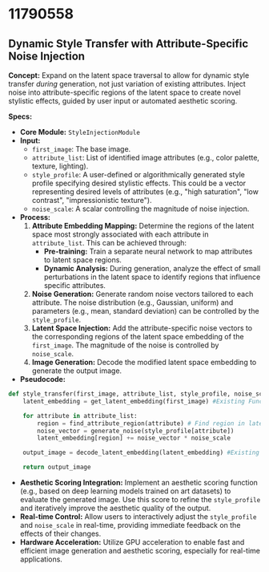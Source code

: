 # 11790558

## Dynamic Style Transfer with Attribute-Specific Noise Injection

**Concept:** Expand on the latent space traversal to allow for dynamic style transfer *during* generation, not just variation of existing attributes. Inject noise into attribute-specific regions of the latent space to create novel stylistic effects, guided by user input or automated aesthetic scoring.

**Specs:**

*   **Core Module:** `StyleInjectionModule`
*   **Input:**
    *   `first_image`: The base image.
    *   `attribute_list`: List of identified image attributes (e.g., color palette, texture, lighting).
    *   `style_profile`: A user-defined or algorithmically generated style profile specifying desired stylistic effects.  This could be a vector representing desired levels of attributes (e.g., "high saturation", "low contrast", "impressionistic texture").
    *   `noise_scale`: A scalar controlling the magnitude of noise injection.
*   **Process:**
    1.  **Attribute Embedding Mapping:**  Determine the regions of the latent space most strongly associated with each attribute in `attribute_list`. This can be achieved through:
        *   **Pre-training:** Train a separate neural network to map attributes to latent space regions.
        *   **Dynamic Analysis:** During generation, analyze the effect of small perturbations in the latent space to identify regions that influence specific attributes.
    2.  **Noise Generation:**  Generate random noise vectors tailored to each attribute. The noise distribution (e.g., Gaussian, uniform) and parameters (e.g., mean, standard deviation) can be controlled by the `style_profile`.
    3.  **Latent Space Injection:** Add the attribute-specific noise vectors to the corresponding regions of the latent space embedding of the `first_image`. The magnitude of the noise is controlled by `noise_scale`.
    4.  **Image Generation:**  Decode the modified latent space embedding to generate the output image.
*   **Pseudocode:**

```python
def style_transfer(first_image, attribute_list, style_profile, noise_scale):
    latent_embedding = get_latent_embedding(first_image) #Existing Function

    for attribute in attribute_list:
        region = find_attribute_region(attribute) # Find region in latent space
        noise_vector = generate_noise(style_profile[attribute])
        latent_embedding[region] += noise_vector * noise_scale

    output_image = decode_latent_embedding(latent_embedding) #Existing Function

    return output_image
```

*   **Aesthetic Scoring Integration:** Implement an aesthetic scoring function (e.g., based on deep learning models trained on art datasets) to evaluate the generated image. Use this score to refine the `style_profile` and iteratively improve the aesthetic quality of the output.
*   **Real-time Control:**  Allow users to interactively adjust the `style_profile` and `noise_scale` in real-time, providing immediate feedback on the effects of their changes.
*   **Hardware Acceleration:** Utilize GPU acceleration to enable fast and efficient image generation and aesthetic scoring, especially for real-time applications.